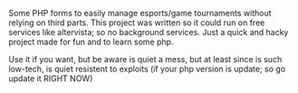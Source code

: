 Some PHP forms to easily manage esports/game tournaments without relying on third parts.
This project was written so it could run on free services like altervista; so no background services.
Just a quick and hacky project made for fun and to learn some php.

Use it if you want, but be aware is quiet a mess, but at least since is such low-tech, is quiet resistent to exploits (if your php version is update; so go update it RIGHT NOW)

